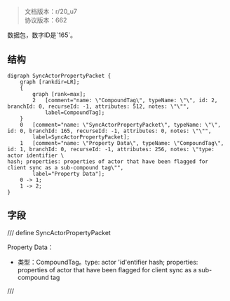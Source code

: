 # <!-- md:samp SyncActorPropertyPacket -->

> 文档版本：r/20_u7<br/>协议版本：662

<!-- md:samp SyncActorPropertyPacket -->数据包，数字ID是`165`。

## 结构

```viz
digraph SyncActorPropertyPacket {
	graph [rankdir=LR];
	{
		graph [rank=max];
		2	[comment="name: \"CompoundTag\", typeName: \"\", id: 2, branchId: 0, recurseId: -1, attributes: 512, notes: \"\"",
			label=CompoundTag];
	}
	0	[comment="name: \"SyncActorPropertyPacket\", typeName: \"\", id: 0, branchId: 165, recurseId: -1, attributes: 0, notes: \"\"",
		label=SyncActorPropertyPacket];
	1	[comment="name: \"Property Data\", typeName: \"CompoundTag\", id: 1, branchId: 0, recurseId: -1, attributes: 256, notes: \"type: actor identifier \
hash; properties: properties of actor that have been flagged for client sync as a sub-compound tag\"",
		label="Property Data"];
	0 -> 1;
	1 -> 2;
}

```

## 字段

/// define
SyncActorPropertyPacket

Property Data：[<!-- md:samp CompoundTag -->](refs/protocols/types/compoundtag.md)

- 类型：CompoundTag。type: actor 'id'entifier hash; properties: properties of actor that have been flagged for client sync as a sub-compound tag


///
